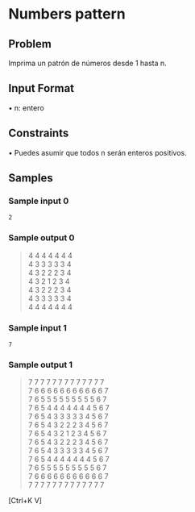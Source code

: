 # Numbers pattern

## Problem

Imprima un patrón de números desde 1 hasta n.

## Input Format

• n: entero

## Constraints

• Puedes asumir que todos n serán enteros positivos.

## Samples

### Sample input 0
`2`
### Sample output 0
>4 4 4 4 4 4 4 <br>
4 3 3 3 3 3 4 <br>
4 3 2 2 2 3 4 <br>
4 3 2 1 2 3 4 <br>
4 3 2 2 2 3 4 <br>
4 3 3 3 3 3 4 <br>
4 4 4 4 4 4 4 <br>


### Sample input 1
`7`
### Sample output 1

>7 7 7 7 7 7 7 7 7 7 7 7 7 <br>
7 6 6 6 6 6 6 6 6 6 6 6 7 <br>
7 6 5 5 5 5 5 5 5 5 5 6 7 <br>
7 6 5 4 4 4 4 4 4 4 5 6 7 <br>
7 6 5 4 3 3 3 3 3 4 5 6 7 <br>
7 6 5 4 3 2 2 2 3 4 5 6 7 <br>
7 6 5 4 3 2 1 2 3 4 5 6 7 <br>
7 6 5 4 3 2 2 2 3 4 5 6 7 <br>
7 6 5 4 3 3 3 3 3 4 5 6 7 <br>
7 6 5 4 4 4 4 4 4 4 5 6 7 <br>
7 6 5 5 5 5 5 5 5 5 5 6 7 <br>
7 6 6 6 6 6 6 6 6 6 6 6 7 <br>
7 7 7 7 7 7 7 7 7 7 7 7 7 <br>




[Ctrl+K V]


